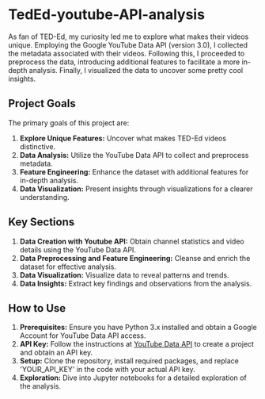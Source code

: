# TedEd-youtube-API-analysis

As fan of TED-Ed, my curiosity led me to explore what makes their videos unique. Employing the Google YouTube Data API (version 3.0), I collected the metadata associated with their videos. Following this, I proceeded to preprocess the data, introducing additional features to facilitate a more in-depth analysis. Finally, I visualized the data to uncover some pretty cool insights.

## Project Goals

The primary goals of this project are:

1. **Explore Unique Features:** Uncover what makes TED-Ed videos distinctive.
2. **Data Analysis:** Utilize the YouTube Data API to collect and preprocess metadata.
3. **Feature Engineering:** Enhance the dataset with additional features for in-depth analysis.
4. **Data Visualization:** Present insights through visualizations for a clearer understanding.

## Key Sections

1. **Data Creation with Youtube API:** Obtain channel statistics and video details using the YouTube Data API.
2. **Data Preprocessing and Feature Engineering:** Cleanse and enrich the dataset for effective analysis.
3. **Data Visualization:** Visualize data to reveal patterns and trends.
4. **Data Insights:** Extract key findings and observations from the analysis.


## How to Use

1. **Prerequisites:** Ensure you have Python 3.x installed and obtain a Google Account for YouTube Data API access.
2. **API Key:** Follow the instructions at [YouTube Data API](https://developers.google.com/youtube/v3) to create a project and obtain an API key.
3. **Setup:** Clone the repository, install required packages, and replace 'YOUR_API_KEY' in the code with your actual API key.
4. **Exploration:** Dive into Jupyter notebooks for a detailed exploration of the analysis.
